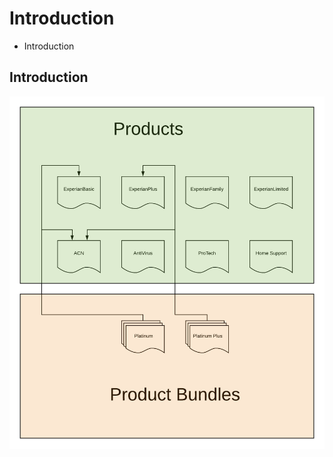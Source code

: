 # Introduction

 - Introduction

## Introduction


![Product Bundles Example](assets/ProductBundlesExample.png "Product Bundles Example")